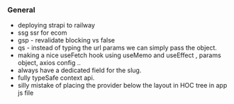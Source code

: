 ### General

- deploying strapi to railway
- ssg ssr for ecom
- gsp - revalidate blocking vs false
- qs - instead of typing the url params we can simply pass the object.
- making a nice useFetch hook using useMemo and useEffect , params object, axios config ..
- always have a dedicated field for the slug.
- fully typeSafe context api.
- silly mistake of placing the provider below the layout in HOC tree in app js file
